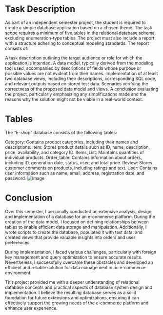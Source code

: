 # Task Description
As part of an independent semester project, the student is required to create a simple database application based on a chosen theme. The task scope requires a minimum of five tables in the relational database schema, excluding enumeration-type tables. The project must also include a report with a structure adhering to conceptual modeling standards. The report consists of:

A task description outlining the target audience or role for which the application is intended.
A data model, typically derived from the modeling tool used, accompanied by descriptions of fields whose purpose or possible values are not evident from their names.
Implementation of at least two database views, including their descriptions, corresponding SQL code, and relevant outputs based on stored test data.
Scenarios verifying the correctness of the proposed data model and views.
A conclusion evaluating the project, particularly emphasizing any simplifications made and the reasons why the solution might not be viable in a real-world context.
# Tables
The “E-shop” database consists of the following tables:

Category: Contains product categories, including their names and descriptions.
Item: Stores product details such as ID, name, description, price, availability, and category ID.
Items_List: Maintains quantities of individual products.
Order_table: Contains information about orders, including ID, generation date, status, user, and total price.
Review: Stores customer comments on products, including ratings and text.
User: Contains user information such as name, email, address, registration date, and password.
![image](https://github.com/user-attachments/assets/f6589e50-a719-4b7e-b6ee-4f3a15d768d2)


# Conclusion
Over this semester, I personally conducted an extensive analysis, design, and implementation of a database for an e-commerce platform. During the creation of the data model, I focused on defining relationships between tables to enable efficient data storage and manipulation. Additionally, I wrote scripts to create the database, populated it with test data, and created views that provide valuable insights into orders and user preferences.

During implementation, I faced various challenges, particularly with foreign key management and query optimization to ensure accurate results. Nevertheless, I successfully overcame these obstacles and developed an efficient and reliable solution for data management in an e-commerce environment.

This project provided me with a deeper understanding of relational database concepts and practical aspects of database system design and implementation. I believe the resulting database serves as a solid foundation for future extensions and optimizations, ensuring it can effectively support the growing needs of the e-commerce platform and enhance user experience.
